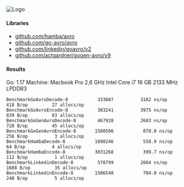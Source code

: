 ![Logo](http://svg.wiersma.co.za/github/project?lang=go&title=avro-benchmarks)

#### Libraries

* [github.com/hamba/avro](https://github.com/hamba/avro)
* [github.com/go-avro/avro](https://github.com/go-avro/avro)
* [github.com/linkedin/goavro/v2](https://github.com/linkedin/goavro)
* [github.com/actgardner/gogen-avro/v9](https://github.com/actgardner/gogen-avro)

#### Results

Go: 1.17 Machine: Macbook Pro 2,6 GHz Intel Core i7 16 GB 2133 MHz LPDDR3

```
BenchmarkGoAvroDecode-8      	  333607	      3182 ns/op	     418 B/op	      27 allocs/op
BenchmarkGoAvroEncode-8      	  303241	      3975 ns/op	     839 B/op	      63 allocs/op
BenchmarkGoGenAvroDecode-8   	  467928	      2603 ns/op	     728 B/op	      45 allocs/op
BenchmarkGoGenAvroEncode-8   	 1500506	       878.0 ns/op	     256 B/op	       3 allocs/op
BenchmarkHambaDecode-8       	 1898246	       558.9 ns/op	      64 B/op	       4 allocs/op
BenchmarkHambaEncode-8       	 3031268	       399.7 ns/op	     112 B/op	       1 allocs/op
BenchmarkLinkedinDecode-8    	  578799	      2084 ns/op	    1688 B/op	      35 allocs/op
BenchmarkLinkedinEncode-8    	 1506548	       704.0 ns/op	     248 B/op	       5 allocs/op
```